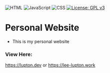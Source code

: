 ![HTML](https://img.shields.io/badge/HTML-5-E34F26?logo=html5&logoColor=white)
![JavaScript](https://img.shields.io/badge/JavaScript-ES6-F7DF1E?logo=javascript&logoColor=black)
![CSS](https://img.shields.io/badge/CSS-3-1572B6?logo=css3&logoColor=white)
[![License: GPL v3](https://img.shields.io/badge/License-GPLv3-blue.svg)](https://www.gnu.org/licenses/gpl-3.0)
# Personal Website
  - This is my personal website
### View Here:
https://lupton.dev
or
https://lee-lupton.work
